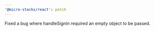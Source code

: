```yaml
---
'@micro-stacks/react': patch
---
```


Fixed a bug where handleSignIn required an empty object to be passed.

